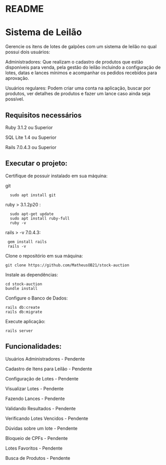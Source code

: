 # README
 
# Sistema de Leilão 


Gerencie os itens de lotes de galpões com um sistema de leilão no qual possui dois usuários: 

Administradores: Que realizam o cadastro de produtos que estão disponíveis para venda, pela gestão do leilão incluindo a configuração de lotes, datas e lances mínimos e acompanhar os  pedidos recebidos para aprovação.

Usuários regulares: Podem criar uma conta na aplicação, buscar por produtos, ver detalhes de produtos e fazer um lance caso ainda seja possível.



## Requisitos necessários

Ruby 3.1.2 ou Superior

SQL Lite 1.4 ou Superior

Rails 7.0.4.3 ou Superior

## Executar o projeto:
Certifique de possuir instalado em sua máquina:

git
```terminal
  sudo apt install git
```
ruby > 3.1.2p20 :
```terminal
  sudo apt-get update
  sudo apt install ruby-full
  ruby -v 
```

rails > -v 7.0.4.3: 
``` terminal
 gem install rails   
 rails -v
```

Clone o repositório em sua máquina:
``` terminal
git clone https://github.com/MatheusOB21/stock-auction
```

Instale as dependências:
``` terminal
cd stock-auction
bundle install
```

Configure o Banco de Dados:
``` terminal
rails db:create
rails db:migrate
```

Execute aplicação: 
``` terminal
rails server
```

## Funcionalidades:
Usuários Administradores - Pendente

Cadastro de Itens para Leilão - Pendente

Configuração de Lotes - Pendente

Visualizar Lotes - Pendente

Fazendo Lances - Pendente

Validando Resultados - Pendente

Verificando Lotes Vencidos - Pendente

Dúvidas sobre um lote - Pendente

Bloqueio de CPFs - Pendente

Lotes Favoritos - Pendente

Busca de Produtos - Pendente